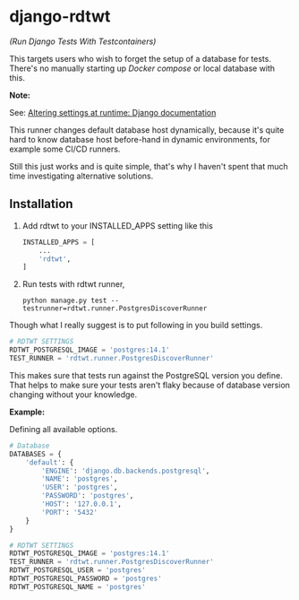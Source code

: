 # django-rdtwt

*(Run Django Tests With Testcontainers)*

This targets users who wish to forget the setup of a database for tests. There's no manually starting up *Docker compose* or local database with this.

**Note:**

See: [Altering settings at runtime: Django documentation](https://docs.djangoproject.com/en/3.2/topics/settings/#altering-settings-at-runtime)

This runner changes default database host dynamically, because it's quite hard to know database host before-hand in dynamic environments, for example some CI/CD runners.

Still this just works and is quite simple, that's why I haven't spent that much time investigating alternative solutions. 

## Installation

1. Add rdtwt to your INSTALLED_APPS setting like this
    ```python
    INSTALLED_APPS = [
        ...
        'rdtwt',
    ]
    ```

2. Run tests with rdtwt runner,
    ```shell
    python manage.py test --testrunner=rdtwt.runner.PostgresDiscoverRunner
    ```

Though what I really suggest is to put following in you build settings.

```python
# RDTWT SETTINGS
RDTWT_POSTGRESQL_IMAGE = 'postgres:14.1'
TEST_RUNNER = 'rdtwt.runner.PostgresDiscoverRunner'
```

This makes sure that tests run against the PostgreSQL version you define. That helps to make sure your tests aren't flaky because of database version changing without your knowledge.

**Example:**

Defining all available options.

```python
# Database
DATABASES = {
    'default': {
        'ENGINE': 'django.db.backends.postgresql',
        'NAME': 'postgres',
        'USER': 'postgres',
        'PASSWORD': 'postgres',
        'HOST': '127.0.0.1',
        'PORT': '5432'
    }
}

# RDTWT SETTINGS
RDTWT_POSTGRESQL_IMAGE = 'postgres:14.1'
TEST_RUNNER = 'rdtwt.runner.PostgresDiscoverRunner'
RDTWT_POSTGRESQL_USER = 'postgres'
RDTWT_POSTGRESQL_PASSWORD = 'postgres'
RDTWT_POSTGRESQL_NAME = 'postgres'
```
